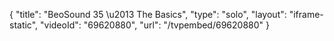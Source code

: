 {
    "title": "BeoSound 35 \u2013 The Basics",
    "type": "solo",
    "layout": "iframe-static",
    "videoId": "69620880",
    "url": "\/tvpembed\/69620880"
}
